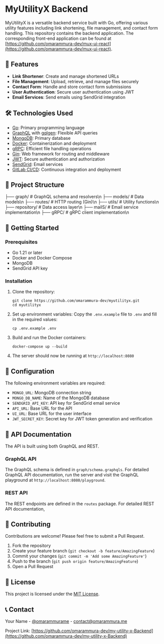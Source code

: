 # MyUtilityX Backend

MyUtilityX is a versatile backend service built with Go, offering various utility features including link shortening, file management, and contact form handling. This repository contains the backend application. The corresponding front-end application can be found at [https://github.com/omarammura-dev/mux-ui-react](https://github.com/omarammura-dev/mux-ui-react).

## 🚀 Features

- **Link Shortener**: Create and manage shortened URLs
- **File Management**: Upload, retrieve, and manage files securely
- **Contact Form**: Handle and store contact form submissions
- **User Authentication**: Secure user authentication using JWT
- **Email Services**: Send emails using SendGrid integration

## 🛠️ Technologies Used

- [Go](https://golang.org/): Primary programming language
- [GraphQL](https://graphql.org/) with [gqlgen](https://github.com/99designs/gqlgen): Flexible API queries
- [MongoDB](https://www.mongodb.com/): Primary database
- [Docker](https://www.docker.com/): Containerization and deployment
- [gRPC](https://grpc.io/): Efficient file handling operations
- [Gin](https://github.com/gin-gonic/gin): Web framework for routing and middleware
- [JWT](https://jwt.io/): Secure authentication and authorization
- [SendGrid](https://sendgrid.com/): Email services
- [GitLab CI/CD](https://docs.gitlab.com/ee/ci/): Continuous integration and deployment

## 📁 Project Structure

├── graph/ # GraphQL schema and resolvers\n
├── models/ # Data models\n
├── routes/ # HTTP routing (Gin)\n
├── utils/ # Utility functions\n
├── repository/ # Data access layer\n
├── mailS/ # Email service implementation\n
├── gRPC/ # gRPC client implementation\n

## 🚀 Getting Started

### Prerequisites

- Go 1.21 or later
- Docker and Docker Compose
- MongoDB
- SendGrid API key

### Installation

1. Clone the repository:

   ```
   git clone https://github.com/omarammura-dev/myutilityx.git
   cd myutilityx
   ```

2. Set up environment variables:
   Copy the `.env.example` file to `.env` and fill in the required values:

   ```
   cp .env.example .env
   ```

3. Build and run the Docker containers:

   ```
   docker-compose up --build
   ```

4. The server should now be running at `http://localhost:8080`

## 🔧 Configuration

The following environment variables are required:

- `MONGO_URL`: MongoDB connection string
- `MONGO_DB_NAME`: Name of the MongoDB database
- `SENDGRID_API_KEY`: API key for SendGrid email service
- `API_URL`: Base URL for the API
- `UI_URL`: Base URL for the user interface
- `JWT_SECRET_KEY`: Secret key for JWT token generation and verification

## 📖 API Documentation

The API is built using both GraphQL and REST.

### GraphQL API
The GraphQL schema is defined in `graph/schema.graphqls`. For detailed GraphQL API documentation, run the server and visit the GraphQL playground at `http://localhost:8080/playground`.

### REST API
The REST endpoints are defined in the `routes` package. For detailed REST API documentation,

## 🤝 Contributing

Contributions are welcome! Please feel free to submit a Pull Request.

1. Fork the repository
2. Create your feature branch (`git checkout -b feature/AmazingFeature`)
3. Commit your changes (`git commit -m 'Add some AmazingFeature'`)
4. Push to the branch (`git push origin feature/AmazingFeature`)
5. Open a Pull Request

## 📄 License

This project is licensed under the [MIT License](LICENSE).

## 📞 Contact

Your Name - [@omarammurame](https://twitter.com/omarammurame) - contact@omarammura.me

Project Link: [https://github.com/omarammura-dev/my-utility-x-Backend](https://github.com/omarammura-dev/my-utility-x-Backend)
